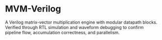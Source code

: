 # MVM-Verilog
A Verilog matrix-vector multiplication engine with modular datapath blocks. Verified through RTL simulation and waveform debugging to confirm pipeline flow, accumulation correctness, and parallelism.

